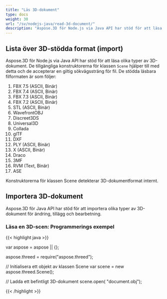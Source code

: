```yaml
---
title: "Läs 3D-dokument"
type: docs
weight: 30
url: "/sv/nodejs-java/read-3d-document/"
description: "Aspose.3D för Node.js via Java API har stöd för att läsa olika typer av 3D-dokument."
---
```


## **Lista över 3D-stödda format (import)**
Aspose.3D för Node.js via Java API har stöd för att läsa olika typer av 3D-dokument. De tillgängliga konstruktorerna för klassen `Scene` hjälper till med detta och de accepterar en giltig sökvägssträng för fil. De stödda läsbara filformaten är som följer:

1. FBX 7.5 (ASCII, Binär)
1. FBX 7.4 (ASCII, Binär)
1. FBX 7.3 (ASCII, Binär)
1. FBX 7.2 (ASCII, Binär)
1. STL (ASCII, Binär)
1. WavefrontOBJ
2. Discreet3DS
3. Universal3D
4. Collada
5. glTF
6. DXF
7. PLY (ASCII, Binär)
8. X (ASCII, Binär)
9. Draco
10. 3MF
11. RVM (Text, Binär)
12. ASE

Konstruktorerna för klassen Scene detekterar 3D-dokumentformat internt.
## **Importera 3D-dokument**
Aspose.3D för Java API har stöd för att importera olika typer av 3D-dokument för ändring, tillägg och bearbetning.
### **Läsa en 3D-scen: Programmerings exempel**

{{< highlight java >}}

var aspose = aspose || {};

aspose.threed = require("aspose.threed");

// Initialisera ett objekt av klassen Scene
var scene = new aspose.threed.Scene();

// Ladda ett befintligt 3D-dokument
scene.open( "document.obj");

{{< /highlight >}}